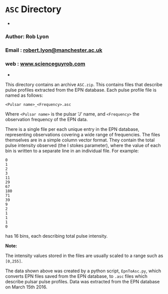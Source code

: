 # `ASC` Directory                        
-
### Author: Rob Lyon
### Email : robert.lyon@manchester.ac.uk
### web   : www.scienceguyrob.com
-


This directory contains an archive `ASC.zip`. This contains files
that describe pulse profiles extracted from the EPN database. Each pulse profile file is named as follows:

`<Pulsar name>_<Frequency>.asc`

Where `<Pulsar name>` is the pulsar 'J' name, and `<Frequency>` the observation frequency of the EPN data.

There is a single file per each unique entry in the EPN database, representing observations covering a wide range of frequencies. The files themselves are in a simple column vector format. They contain the total pulse intensity observed (the I stokes parameter), where the value of each bin is written to a separate line in an individual file. For example:

```
0
1
2
3
11
29
67
180
71
39
9
2
1
1
1
0
```

has 16 bins, each describing total pulse intensity.

**Note:**

The intensity values stored in the files are usually scaled to a range such as `[0,255]`.

The data shown above was created by a python script, `EpnToAsc.py`,  which converts EPN files saved from the EPN database, to `.asc` files which describe pulsar pulse profiles. Data was extracted from the EPN database on March 15th 2016.